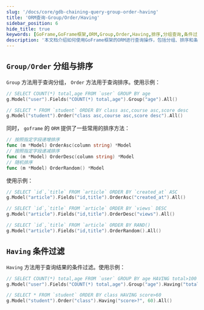 ```yaml
---
slug: '/docs/core/gdb-chaining-query-group-order-having'
title: 'ORM查询-Group/Order/Having'
sidebar_position: 6
hide_title: true
keywords: [GoFrame,GoFrame框架,ORM,Group,Order,Having,排序,分组查询,条件过滤,数据库查询]
description: '本文档介绍如何使用GoFrame框架的ORM进行查询操作，包括分组、排序和条件过滤。通过Group方法实现数据分组，通过Order方法进行排序，以及通过Having方法对查询结果进行条件过滤，提供了详细的代码示例和方法说明，帮助用户更好地掌握数据库操作技能。'
---
```


## `Group/Order` 分组与排序

`Group` 方法用于查询分组， `Order` 方法用于查询排序。使用示例：

```go
// SELECT COUNT(*) total,age FROM `user` GROUP BY age
g.Model("user").Fields("COUNT(*) total,age").Group("age").All()

// SELECT * FROM `student` ORDER BY class asc,course asc,score desc
g.Model("student").Order("class asc,course asc,score desc").All()
```

同时， `goframe` 的 `ORM` 提供了一些常用的排序方法：

```go
// 按照指定字段递增排序
func (m *Model) OrderAsc(column string) *Model
// 按照指定字段递减排序
func (m *Model) OrderDesc(column string) *Model
// 随机排序
func (m *Model) OrderRandom() *Model
```

使用示例：

```go
// SELECT `id`,`title` FROM `article` ORDER BY `created_at` ASC
g.Model("article").Fields("id,title").OrderAsc("created_at").All()

// SELECT `id`,`title` FROM `article` ORDER BY `views` DESC
g.Model("article").Fields("id,title").OrderDesc("views").All()

// SELECT `id`,`title` FROM `article` ORDER BY RAND()
g.Model("article").Fields("id,title").OrderRandom().All()
```

## `Having` 条件过滤

`Having` 方法用于查询结果的条件过滤。使用示例：

```go
// SELECT COUNT(*) total,age FROM `user` GROUP BY age HAVING total>100
g.Model("user").Fields("COUNT(*) total,age").Group("age").Having("total>100").All()

// SELECT * FROM `student` ORDER BY class HAVING score>60
g.Model("student").Order("class").Having("score>?", 60).All()
```